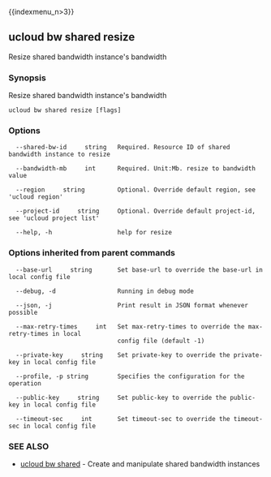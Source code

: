 {{indexmenu_n>3}}

## ucloud bw shared resize

Resize shared bandwidth instance's bandwidth

### Synopsis

Resize shared bandwidth instance's bandwidth

```
ucloud bw shared resize [flags]
```

### Options

```
  --shared-bw-id     string   Required. Resource ID of shared bandwidth instance to resize 

  --bandwidth-mb     int      Required. Unit:Mb. resize to bandwidth value 

  --region     string         Optional. Override default region, see 'ucloud region' 

  --project-id     string     Optional. Override default project-id, see 'ucloud project list' 

  --help, -h                  help for resize 

```

### Options inherited from parent commands

```
  --base-url     string       Set base-url to override the base-url in local config file 

  --debug, -d                 Running in debug mode 

  --json, -j                  Print result in JSON format whenever possible 

  --max-retry-times     int   Set max-retry-times to override the max-retry-times in local
                              config file (default -1) 

  --private-key     string    Set private-key to override the private-key in local config file 

  --profile, -p string        Specifies the configuration for the operation 

  --public-key     string     Set public-key to override the public-key in local config file 

  --timeout-sec     int       Set timeout-sec to override the timeout-sec in local config file 

```

### SEE ALSO

* [ucloud bw shared](software/cli/cmd/ucloud/bw/shared)	 - Create and manipulate shared bandwidth instances

